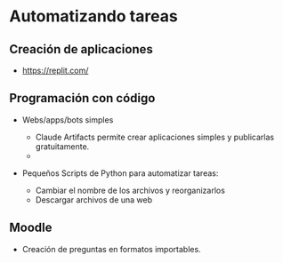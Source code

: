 # Automatizando tareas

## Creación de aplicaciones

- https://replit.com/

## Programación con código

- Webs/apps/bots simples
    - Claude Artifacts permite crear aplicaciones simples y publicarlas gratuitamente.
    - 



    

- Pequeños Scripts de Python para automatizar tareas:
    - Cambiar el nombre de los archivos y reorganizarlos
    - Descargar archivos de una web

## Moodle

- Creación de preguntas en formatos importables.